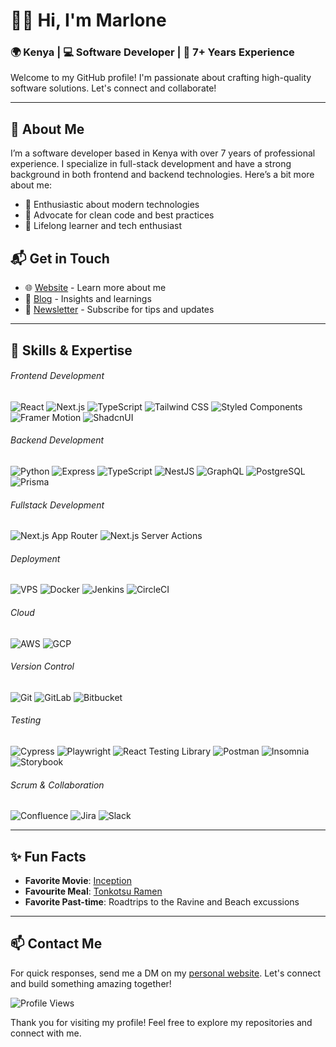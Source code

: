 # 👋🏽 Hi, I'm Marlone

### 🌍 Kenya | 💻 Software Developer | 🚀 7+ Years Experience

Welcome to my GitHub profile! I'm passionate about crafting high-quality software solutions. Let's connect and collaborate!

---

## 🚀 About Me

I’m a software developer based in Kenya with over 7 years of professional experience. I specialize in full-stack development and have a strong background in both frontend and backend technologies. Here’s a bit more about me:

- 🔹 Enthusiastic about modern technologies
- 🔹 Advocate for clean code and best practices
- 🔹 Lifelong learner and tech enthusiast

## 📬 Get in Touch

- 🌐 [Website](https://www.marlone.tech/) - Learn more about me
- 📝 [Blog](https://www.marlone.tech/blogs) - Insights and learnings
- 📧 [Newsletter](https://yoursubscriptionlink.com) - Subscribe for tips and updates

---

## 💼 Skills & Expertise

###### Frontend Development
![React](https://img.shields.io/badge/React-61DAFB?style=flat&logo=react&logoColor=white)
![Next.js](https://img.shields.io/badge/Next.js-000000?style=flat&logo=nextdotjs&logoColor=white)
![TypeScript](https://img.shields.io/badge/TypeScript-007ACC?style=flat&logo=typescript&logoColor=white)
![Tailwind CSS](https://img.shields.io/badge/Tailwind_CSS-38B2AC?style=flat&logo=tailwind-css&logoColor=white)
![Styled Components](https://img.shields.io/badge/Styled_Components-DB7093?style=flat&logo=styled-components&logoColor=white)
![Framer Motion](https://img.shields.io/badge/Framer_Motion-0055FF?style=flat&logo=framer&logoColor=white)
![ShadcnUI](https://img.shields.io/badge/ShadcnUI-20232A?style=flat&logo=styled-components&logoColor=61DAFB)

###### Backend Development
![Python](https://img.shields.io/badge/Python-3776AB?style=flat&logo=python&logoColor=white)
![Express](https://img.shields.io/badge/Express-000000?style=flat&logo=express&logoColor=white)
![TypeScript](https://img.shields.io/badge/TypeScript-007ACC?style=flat&logo=typescript&logoColor=white)
![NestJS](https://img.shields.io/badge/NestJS-E0234E?style=flat&logo=nestjs&logoColor=white)
![GraphQL](https://img.shields.io/badge/GraphQL-E10098?style=flat&logo=graphql&logoColor=white)
![PostgreSQL](https://img.shields.io/badge/PostgreSQL-336791?style=flat&logo=postgresql&logoColor=white)
![Prisma](https://img.shields.io/badge/Prisma-2D3748?style=flat&logo=prisma&logoColor=white)

###### Fullstack Development
![Next.js App Router](https://img.shields.io/badge/Next.js_App_Router-000000?style=flat&logo=nextdotjs&logoColor=white)
![Next.js Server Actions](https://img.shields.io/badge/Next.js_Server_Actions-000000?style=flat&logo=nextdotjs&logoColor=white)

###### Deployment
![VPS](https://img.shields.io/badge/VPS-29B2F2?style=flat&logo=digitalocean&logoColor=white)
![Docker](https://img.shields.io/badge/Docker-2496ED?style=flat&logo=docker&logoColor=white)
![Jenkins](https://img.shields.io/badge/Jenkins-D24939?style=flat&logo=jenkins&logoColor=white)
![CircleCI](https://img.shields.io/badge/CircleCI-343434?style=flat&logo=circleci&logoColor=white)

###### Cloud
![AWS](https://img.shields.io/badge/AWS-232F3E?style=flat&logo=amazon-aws&logoColor=white)
![GCP](https://img.shields.io/badge/GCP-4285F4?style=flat&logo=google-cloud&logoColor=white)

###### Version Control
![Git](https://img.shields.io/badge/Git-F05032?style=flat&logo=git&logoColor=white)
![GitLab](https://img.shields.io/badge/GitLab-330F63?style=flat&logo=gitlab&logoColor=white)
![Bitbucket](https://img.shields.io/badge/Bitbucket-0052CC?style=flat&logo=bitbucket&logoColor=white)

###### Testing
![Cypress](https://img.shields.io/badge/Cypress-17202C?style=flat&logo=cypress&logoColor=white)
![Playwright](https://img.shields.io/badge/Playwright-2D3748?style=flat&logo=playwright&logoColor=white)
![React Testing Library](https://img.shields.io/badge/React_Testing_Library-E33332?style=flat&logo=testing-library&logoColor=white)
![Postman](https://img.shields.io/badge/Postman-FF6C37?style=flat&logo=postman&logoColor=white)
![Insomnia](https://img.shields.io/badge/Insomnia-5849BE?style=flat&logo=insomnia&logoColor=white)
![Storybook](https://img.shields.io/badge/Storybook-FF4785?style=flat&logo=storybook&logoColor=white)

###### Scrum & Collaboration
![Confluence](https://img.shields.io/badge/Confluence-172B4D?style=flat&logo=confluence&logoColor=white)
![Jira](https://img.shields.io/badge/Jira-0052CC?style=flat&logo=jira&logoColor=white)
![Slack](https://img.shields.io/badge/Slack-4A154B?style=flat&logo=slack&logoColor=white)

---

## ✨ Fun Facts

- **Favorite Movie**: [Inception](https://www.imdb.com/title/tt1375666/)
- **Favourite Meal**: [Tonkotsu Ramen](https://glebekitchen.com/tonkotsu-ramen-home/)
- **Favorite Past-time**: Roadtrips to the Ravine and Beach excussions

---

## 📫 Contact Me

For quick responses, send me a DM on my [personal website](https://www.marlone.tech/contact). Let's connect and build something amazing together!

![Profile Views](https://komarev.com/ghpvc/?username=yourusername&color=blueviolet)

Thank you for visiting my profile! Feel free to explore my repositories and connect with me.
